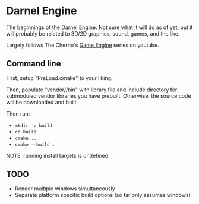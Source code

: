 # Darnel Engine

The beginnings of the Darnel Engine. Not sure what it will do as of yet, but it will probably be related to 3D/2D graphics, sound, games, and the like.  

Largely follows The Cherno's [Game Engine](https://www.youtube.com/playlist?list=PLlrATfBNZ98dC-V-N3m0Go4deliWHPFwT) series on youtube.

## Command line

First, setup "PreLoad.cmake" to your liking..

Then, populate "vendor/<lib>/bin" with library file and include directory for submoduled vendor libraries you have prebuilt. Otherwise, the source code will be downloaded and built.

Then run:
- `mkdir -p build`
- `cd build`
- `cmake ..`
- `cmake --build .`

NOTE: running install targets is undefined

## TODO
- Render multiple windows simultaneously
- Separate platform specific build options (so far only assumes windows)
